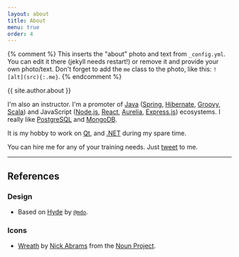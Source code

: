 ```yaml
---
layout: about
title: About
menu: true
order: 4
---
```


{% comment %}
  This inserts the "about" photo and text from `_config.yml`.
  You can edit it there (jekyll needs restart!) or remove it and provide your own photo/text.
  Don't forget to add the `me` class to the photo, like this: `![alt](src){:.me}`.
{% endcomment %}

{{ site.author.about }}

I'm also an instructor. I'm a promoter of [Java](https://www.java.com/) ([Spring](http://spring.io), [Hibernate](http://hibernate.org), [Groovy](http://www.groovy-lang.org), [Scala](https://www.scala-lang.org/)) and JavaScript ([Node.js](http://nodejs.org), [React](https://facebook.github.io/react/), [Aurelia](http://aurelia.io/), [Express.js](http://expressjs.com)) ecosystems. I really like [PostgreSQL](http://www.postgresql.org) and [MongoDB](http://mongodb.org).

It is my hobby to work on [Qt](https://www.qt.io), and [.NET](https://www.microsoft.com/net/default.aspx) during my spare time.

You can hire me for any of your training needs. Just [tweet](https://twitter.com/intent/tweet?screen_name=Manvendra_SK&text=Need%20an%20instructor.) to me.

***

## References

### Design

* Based on [Hyde](http://hyde.getpoole.com/) by [`@mdo`](https://twitter.com/mdo).

### Icons

* [Wreath](https://thenounproject.com/term/laurel-wreath/203146/) by [Nick Abrams](https://thenounproject.com/nabrams/) from the [Noun Project](https://thenounproject.com/).

[usr]: /how-to-find-a-short-username
